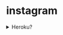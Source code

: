 # instagram

<details>
    <summary>  Heroku?</summary>

- Click the button to deploy

[![Deploy](https://www.herokucdn.com/deploy/button.svg)](https://heroku.com/deploy) 
</details>
